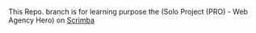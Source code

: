 This Repo. branch is for learning purpose the (Solo Project (PRO) - Web Agency Hero) on [Scrimba](https://scrimba.com/learn-html-and-css-c0p/~02h)
